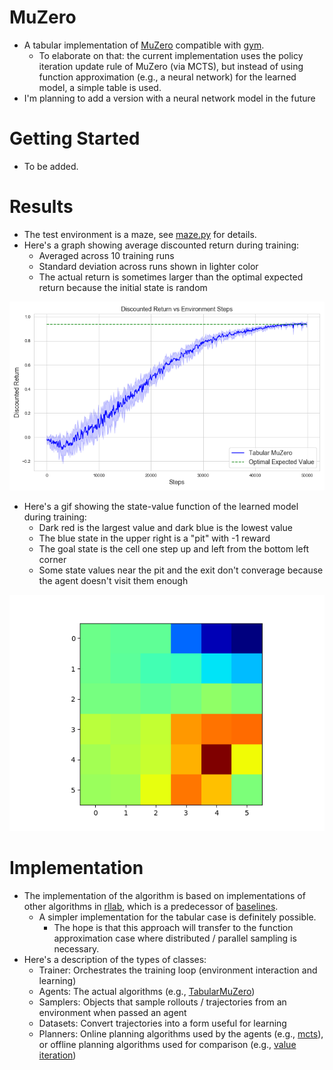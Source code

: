 
# MuZero
- A tabular implementation of [MuZero](https://arxiv.org/pdf/1911.08265.pdf) compatible with [gym](https://github.com/openai/gym).
  - To elaborate on that: the current implementation uses the policy iteration update rule of MuZero (via MCTS), but instead of using function approximation (e.g., a neural network) for the learned model, a simple table is used.
- I'm planning to add a version with a neural network model in the future
  
 # Getting Started
 - To be added.
 
 # Results
 - The test environment is a maze, see [maze.py](https://github.com/wulfebw/muzero/blob/master/muzero/envs/maze.py) for details.
 - Here's a graph showing average discounted return during training: 
   - Averaged across 10 training runs
   - Standard deviation across runs shown in lighter color
   - The actual return is sometimes larger than the optimal expected return because the initial state is random
  
 ![Average Discounted Return](/media/average_discounted_return.png)
 
 - Here's a gif showing the state-value function of the learned model during training:
   - Dark red is the largest value and dark blue is the lowest value
   - The blue state in the upper right is a "pit" with -1 reward
   - The goal state is the cell one step up and left from the bottom left corner
   - Some state values near the pit and the exit don't converage because the agent doesn't visit them enough
 
  ![State Value](/media/value_function.gif)
 
 # Implementation
- The implementation of the algorithm is based on implementations of other algorithms in [rllab](https://github.com/rll/rllab/tree/master/rllab), which is a predecessor of [baselines](https://github.com/openai/baselines).
  - A simpler implementation for the tabular case is definitely possible. 
    - The hope is that this approach will transfer to the function approximation case where distributed / parallel sampling is necessary.
- Here's a description of the types of classes:
  - Trainer: Orchestrates the training loop (environment interaction and learning)
  - Agents: The actual algorithms (e.g., [TabularMuZero](/muzero/rl/tabular_muzero.py))
  - Samplers: Objects that sample rollouts / trajectories from an environment when passed an agent
  - Datasets: Convert trajectories into a form useful for learning
  - Planners: Online planning algorithms used by the agents (e.g., [mcts](/muzero/planning/mcts.py)), or offline planning algorithms used for comparison (e.g., [value iteration](/muzero/planning/value_iteration.py))
